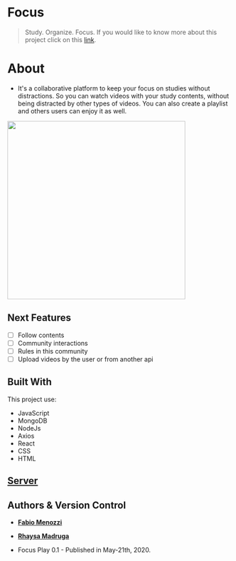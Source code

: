 # Focus
> Study. Organize. Focus.
If you would like to know more about this project click on this [link](http://focusplay.herokuapp.com/).

# About
* It's a collaborative platform to keep your focus on studies without distractions. So you can watch videos with your study contents, without being distracted by other types of videos. You can also create a playlist and others users can enjoy it as well.
<img src="https://res.cloudinary.com/menozzi/image/upload/v1590155791/focus/desktop_yzmige.png" width="400">

## Next Features
- [ ] Follow contents
- [ ] Community interactions
- [ ] Rules in this community
- [ ]  Upload videos by the user or from another api

## Built With
This project use:
* JavaScript
* MongoDB
* NodeJs
* Axios
* React
* CSS
* HTML

## [Server](https://github.com/M3nozzi/Focus-server)

## Authors & Version Control

* [**Fabio Menozzi**](https://github.com/M3nozzi)

* [**Rhaysa Madruga**](https://github.com/rlmadruga)

* Focus Play 0.1 - Published in May-21th, 2020.
